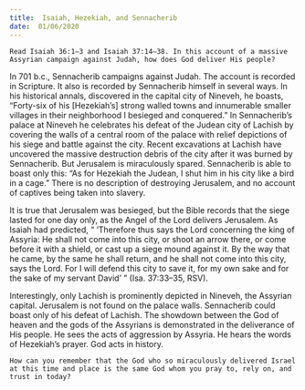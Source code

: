 ```yaml
---
title:  Isaiah, Hezekiah, and Sennacherib
date:  01/06/2020
---
```


`Read Isaiah 36:1–3 and Isaiah 37:14–38. In this account of a massive Assyrian campaign against Judah, how does God deliver His people?`

In 701 b.c., Sennacherib campaigns against Judah. The account is recorded in Scripture. It also is recorded by Sennacherib himself in several ways. In his historical annals, discovered in the capital city of Nineveh, he boasts, “Forty-six of his [Hezekiah’s] strong walled towns and innumerable smaller villages in their neighborhood I besieged and conquered.” In Sennacherib’s palace at Nineveh he celebrates his defeat of the Judean city of Lachish by covering the walls of a central room of the palace with relief depictions of his siege and battle against the city. Recent excavations at Lachish have uncovered the massive destruction debris of the city after it was burned by Sennacherib. But Jerusalem is miraculously spared. Sennacherib is able to boast only this: “As for Hezekiah the Judean, I shut him in his city like a bird in a cage.” There is no description of destroying Jerusalem, and no account of captives being taken into slavery.

It is true that Jerusalem was besieged, but the Bible records that the siege lasted for one day only, as the Angel of the Lord delivers Jerusalem. As Isaiah had predicted, “ ‘Therefore thus says the Lord concerning the king of Assyria: He shall not come into this city, or shoot an arrow there, or come before it with a shield, or cast up a siege mound against it. By the way that he came, by the same he shall return, and he shall not come into this city, says the Lord. For I will defend this city to save it, for my own sake and for the sake of my servant David’ ” (Isa. 37:33–35, RSV).

Interestingly, only Lachish is prominently depicted in Nineveh, the Assyrian capital. Jerusalem is not found on the palace walls. Sennacherib could boast only of his defeat of Lachish. The showdown between the God of heaven and the gods of the Assyrians is demonstrated in the deliverance of His people. He sees the acts of aggression by Assyria. He hears the words of Hezekiah’s prayer. God acts in history.

`How can you remember that the God who so miraculously delivered Israel at this time and place is the same God whom you pray to, rely on, and trust in today?`